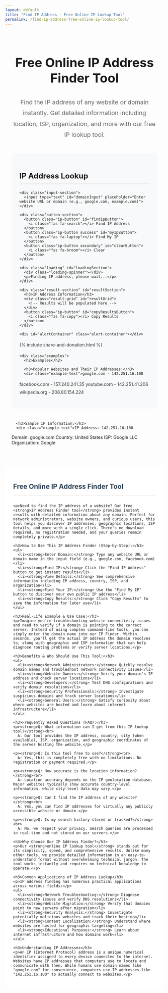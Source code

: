 ```yaml
---
layout: default
title: "Find IP Address - Free Online IP Lookup Tool"
permalink: /find-ip-address-free-online-ip-lookup-tool/
---
```


<meta charset="UTF-8">
<meta name="viewport" content="width=device-width, initial-scale=1.0">
<title>Find IP Address - Free Online IP Lookup Tool</title>
<meta name="description"
  content="Free online tool to find IP address of any website or domain. Get detailed IP information including location, ISP, and more. No signup required.">
<meta name="keywords"
  content="find ip address, ip lookup, website ip, domain ip, ip location, ip checker, ip tool, online ip finder">
<meta name="author" content="Your Name">
<meta name="robots" content="index, follow">

<!-- Font Awesome -->
<link rel="stylesheet" href="https://cdnjs.cloudflare.com/ajax/libs/font-awesome/6.4.0/css/all.min.css">

<style>
  /* IP Address Finder Styles */
  .ip-container {
    padding: 20px;
    max-width: 1200px;
    margin: 0 auto;
  }

  .ip-container h1 {
    color: var(--primary);
    text-align: center;
    margin-bottom: 15px;
    font-size: 2.5rem;
    border-bottom: 3px solid var(--primary);
    padding-bottom: 15px;
  }

  .welcome-message {
    text-align: center;
    font-size: 1.2rem;
    color: #666;
    margin-bottom: 40px;
    line-height: 1.8;
  }

  .ip-section {
    margin-bottom: 40px;
    padding: 25px;
    background: #f8f9fa;
    border-radius: 8px;
    border-left: 4px solid var(--primary);
  }

  .ip-section h2 {
    color: var(--primary);
    margin-bottom: 20px;
    font-size: 1.5rem;
    border-bottom: 2px solid #e0e0e0;
    padding-bottom: 10px;
    display: flex;
    justify-content: space-between;
    align-items: center;
  }

  .ip-section p {
    margin-bottom: 15px;
    line-height: 1.8;
    color: #333;
  }

  .input-section {
    margin: 20px 0;
  }

  .input-section input {
    width: 100%;
    padding: 18px;
    border: 2px solid #e0e6ed;
    border-radius: 10px;
    font-size: 16px;
    margin-bottom: 15px;
    font-family: inherit;
    transition: border-color 0.3s;
  }

  .input-section input:focus {
    outline: none;
    border-color: var(--primary);
    box-shadow: 0 0 0 3px rgba(52, 152, 219, 0.2);
  }

  .button-section {
    display: grid;
    grid-template-columns: repeat(auto-fit, minmax(200px, 1fr));
    gap: 12px;
    margin: 25px 0;
  }

  .ip-button {
    padding: 14px 10px;
    border: none;
    border-radius: 8px;
    background: var(--primary);
    color: white;
    font-size: 14px;
    font-weight: 600;
    cursor: pointer;
    transition: all 0.3s ease;
    text-align: center;
  }

  .ip-button:hover {
    background: #2980b9;
    transform: translateY(-2px);
    box-shadow: 0 4px 10px rgba(0, 0, 0, 0.15);
  }

  .ip-button:active {
    transform: translateY(0);
  }

  .ip-button.success {
    background: var(--success);
  }

  .ip-button.success:hover {
    background: #218838;
  }

  .ip-button.secondary {
    background: #6c757d;
  }

  .ip-button.secondary:hover {
    background: #5a6268;
  }

  .result-section {
    margin-top: 30px;
    padding: 25px;
    background: white;
    border-radius: 10px;
    box-shadow: 0 4px 15px rgba(0, 0, 0, 0.1);
    display: none;
  }

  .result-section h3 {
    color: var(--primary);
    margin-bottom: 20px;
    font-size: 1.4rem;
    border-bottom: 2px solid #f0f0f0;
    padding-bottom: 10px;
  }

  .result-grid {
    display: grid;
    grid-template-columns: repeat(auto-fit, minmax(250px, 1fr));
    gap: 15px;
    margin-bottom: 20px;
  }

  .result-item {
    display: flex;
    justify-content: space-between;
    align-items: center;
    padding: 12px;
    background: #f8f9fa;
    border-radius: 6px;
    border-left: 4px solid var(--primary);
  }

  .result-item span:first-child {
    font-weight: 600;
    color: var(--primary);
  }

  .result-item span:last-child {
    font-weight: bold;
    color: #2c3e50;
  }

  .loading {
    text-align: center;
    padding: 20px;
    display: none;
  }

  .loading-spinner {
    border: 4px solid #f3f3f3;
    border-top: 4px solid var(--primary);
    border-radius: 50%;
    width: 40px;
    height: 40px;
    animation: spin 2s linear infinite;
    margin: 0 auto 15px;
  }

  @keyframes spin {
    0% { transform: rotate(0deg); }
    100% { transform: rotate(360deg); }
  }

  .alert-container {
    margin-top: 20px;
    min-height: 50px;
  }

  .alert {
    padding: 14px 20px;
    border-radius: 8px;
    margin-bottom: 10px;
    font-weight: 500;
    display: flex;
    align-items: center;
    justify-content: space-between;
  }

  .alert-success {
    background-color: #d4edda;
    color: #155724;
    border: 1px solid #c3e6cb;
  }

  .alert-error {
    background-color: #f8d7da;
    color: #721c24;
    border: 1px solid #f5c6cb;
  }

  .alert .close {
    cursor: pointer;
    font-weight: bold;
  }

  .examples {
    margin-top: 30px;
    padding: 20px;
    background: #f8f9fa;
    border-radius: 8px;
  }

  .example-text {
    background: white;
    padding: 15px;
    border-radius: 6px;
    border-left: 4px solid var(--primary);
    margin: 10px 0;
    font-family: monospace;
    white-space: pre-wrap;
  }

  .content-placeholder {
    padding: 25px;
    background: white;
    border-radius: 12px;
    margin-top: 30px;
  }

  .content-placeholder ul {
    margin: 15px 0;
    padding-left: 30px;
  }

  .content-placeholder li {
    margin-bottom: 10px;
    line-height: 1.6;
    color: #555;
  }

  .content-placeholder h2 {
    color: #2c3e50;
    border-bottom: 2px solid #f0f0f0;
    padding-bottom: 15px;
    margin-bottom: 25px;
  }

  /* Responsive adjustments */
  @media (max-width: 768px) {
    .button-section {
      grid-template-columns: 1fr;
    }

    .ip-button {
      font-size: 13px;
      padding: 12px 8px;
    }

    .ip-container {
      padding: 15px;
    }

    .ip-section {
      padding: 20px;
      margin-bottom: 30px;
    }

    .ip-container h1 {
      font-size: 2rem;
    }

    .ip-section h2 {
      font-size: 1.3rem;
    }

    .share-donation-section {
      flex-direction: column;
      align-items: stretch;
    }

    .share-buttons,
    .donation-buttons {
      justify-content: center;
    }

    .result-grid {
      grid-template-columns: 1fr;
    }
  }
</style>

<div class="ip-container">
  <h1>Free Online IP Address Finder Tool</h1>
  <p class="welcome-message">Find the IP address of any website or domain instantly. Get detailed information including location, ISP, organization, and more with our free IP lookup tool.</p>

  <div class="ip-section">
    <h2>IP Address Lookup</h2>

    <div class="input-section">
      <input type="text" id="domainInput" placeholder="Enter website URL or domain (e.g., google.com, example.com)">
    </div>

    <div class="button-section">
      <button class="ip-button" id="findIpButton">
        <i class="fas fa-search"></i> Find IP Address
      </button>
      <button class="ip-button success" id="myIpButton">
        <i class="fas fa-laptop"></i> Find My IP
      </button>
      <button class="ip-button secondary" id="clearButton">
        <i class="fas fa-broom"></i> Clear
      </button>
    </div>

    <div class="loading" id="loadingSection">
      <div class="loading-spinner"></div>
      <p>Finding IP address, please wait...</p>
    </div>

    <div class="result-section" id="resultSection">
      <h3>IP Address Information</h3>
      <div class="result-grid" id="resultGrid">
        <!-- Results will be populated here -->
      </div>
      <button class="ip-button" id="copyResultsButton">
        <i class="fas fa-copy"></i> Copy Results
      </button>
    </div>

    <div id="alertContainer" class="alert-container"></div>

{% include share-and-donation.html %}

    <div class="examples">
      <h2>Examples</h2>

      <h3>Popular Websites and Their IP Addresses:</h3>
      <div class="example-text">google.com - 142.251.16.100
facebook.com - 157.240.241.35
youtube.com - 142.251.41.206
wikipedia.org - 208.80.154.224</div>

      <h3>Sample IP Information:</h3>
      <div class="example-text">IP Address: 142.251.16.100
Domain: google.com
Country: United States
ISP: Google LLC
Organization: Google</div>
    </div>
  </div>

  <!-- SEO Content Section -->
  <div class="content-placeholder">
    <h2>Free Online IP Address Finder Tool</h2>

    <p>Need to find the IP address of a website? Our free <strong>IP Address Finder tool</strong> provides instant results with detailed information about any domain. Perfect for network administrators, website owners, and curious users, this tool helps you discover IP addresses, geographic locations, ISP details, and more with a single click. There's no download required, no registration needed, and your queries remain completely private.</p>

    <h3>How to Use This IP Address Finder (Step-by-Step):</h3>
    <ul>
      <li><strong>Enter Domain:</strong> Type any website URL or domain name in the input field (e.g., google.com, facebook.com)</li>
      <li><strong>Find IP:</strong> Click the "Find IP Address" button to get instant results</li>
      <li><strong>View Details:</strong> See comprehensive information including IP address, country, ISP, and organization</li>
      <li><strong>Find Your IP:</strong> Use the "Find My IP" button to discover your own public IP address</li>
      <li><strong>Copy Results:</strong> Click "Copy Results" to save the information for later use</li>
    </ul>

    <h3>Real-Life Example & Use Case:</h3>
    <p>Imagine you're troubleshooting website connectivity issues and need to verify if a domain is pointing to the correct server. Instead of using complex command-line tools, you can simply enter the domain name into our IP Finder. Within seconds, you'll get the actual IP address the domain resolves to, along with geographic and ISP information that can help diagnose routing problems or verify server locations.</p>

    <h3>Benefits & Who Should Use This Tool:</h3>
    <ul>
      <li><strong>Network Administrators:</strong> Quickly resolve domain names and troubleshoot network connectivity issues</li>
      <li><strong>Website Owners:</strong> Verify your domain's IP address and check server locations</li>
      <li><strong>Developers:</strong> Test DNS configurations and verify domain resolutions</li>
      <li><strong>Security Professionals:</strong> Investigate suspicious domains and track server locations</li>
      <li><strong>General Users:</strong> Satisfy curiosity about where websites are hosted and learn about internet infrastructure</li>
    </ul>

    <h3>Frequently Asked Questions (FAQ):</h3>
    <p><strong>Q: What information can I get from this IP lookup tool?</strong><br>
      A: Our tool provides the IP address, country, city (when available), ISP, organization, and geographic coordinates of the server hosting the website.</p>

    <p><strong>Q: Is this tool free to use?</strong><br>
      A: Yes, this is completely free with no limitations. No registration or payment required.</p>

    <p><strong>Q: How accurate is the location information?</strong><br>
      A: Location accuracy depends on the IP geolocation database. Major websites typically show accurate country-level information, while city-level data may vary.</p>

    <p><strong>Q: Can I find the IP address of any website?</strong><br>
      A: Yes, you can find IP addresses for virtually any publicly accessible website or domain.</p>

    <p><strong>Q: Is my search history stored or tracked?</strong><br>
      A: No, we respect your privacy. Search queries are processed in real-time and not stored on our servers.</p>

    <h3>Why Choose Our IP Address Finder?</h3>
    <p>Our <strong>online IP lookup tool</strong> stands out for its simplicity, speed, and comprehensive results. Unlike many other tools, we provide detailed information in an easy-to-understand format without overwhelming technical jargon. The tool works instantly and requires no technical knowledge to operate.</p>

    <h3>Common Applications of IP Address Lookup</h3>
    <p>IP address finding has numerous practical applications across various fields:</p>
    <ul>
      <li><strong>Network Troubleshooting:</strong> Diagnose connectivity issues and verify DNS resolutions</li>
      <li><strong>Website Migration:</strong> Verify that domains point to new servers after migration</li>
      <li><strong>Security Analysis:</strong> Investigate potentially malicious websites and track their hosting</li>
      <li><strong>Content Localization:</strong> Understand where websites are hosted for geographic targeting</li>
      <li><strong>Educational Purposes:</strong> Learn about internet infrastructure and how domains work</li>
    </ul>

    <h3>Understanding IP Addresses</h3>
    <p>An IP (Internet Protocol) address is a unique numerical identifier assigned to every device connected to the internet. Websites have IP addresses that computers use to locate and communicate with them. While humans use domain names like "google.com" for convenience, computers use IP addresses like "142.251.16.100" to actually connect to websites.</p>
  </div>
</div>

<script>
  document.addEventListener('DOMContentLoaded', function () {
    const domainInput = document.getElementById('domainInput');
    const findIpButton = document.getElementById('findIpButton');
    const myIpButton = document.getElementById('myIpButton');
    const clearButton = document.getElementById('clearButton');
    const resultSection = document.getElementById('resultSection');
    const resultGrid = document.getElementById('resultGrid');
    const loadingSection = document.getElementById('loadingSection');
    const alertContainer = document.getElementById('alertContainer');
    const copyResultsButton = document.getElementById('copyResultsButton');
    
    // Event listeners
    findIpButton.addEventListener('click', findIpAddress);
    myIpButton.addEventListener('click', findMyIpAddress);
    clearButton.addEventListener('click', clearAll);
    copyResultsButton.addEventListener('click', copyResults);
    
    domainInput.addEventListener('keypress', function(e) {
      if (e.key === 'Enter') {
        findIpAddress();
      }
    });

    async function findIpAddress() {
      const domain = domainInput.value.trim();
      
      if (!domain) {
        showAlert('Please enter a website URL or domain name.', 'error');
        return;
      }

      // Clean the domain input (remove http/https and paths)
      const cleanDomain = domain.replace(/^https?:\/\//, '').split('/')[0];
      
      showLoading();
      
      try {
        // Use a CORS proxy to avoid cross-origin issues
        const response = await fetch(`https://api.allorigins.win/get?url=${encodeURIComponent(`https://dns.google/resolve?name=${cleanDomain}&type=A`)}`);
        const data = await response.json();
        const dnsData = JSON.parse(data.contents);
        
        if (dnsData.Answer && dnsData.Answer.length > 0) {
          const ipAddress = dnsData.Answer[0].data;
          await getIpDetails(ipAddress, cleanDomain);
        } else {
          hideLoading();
          showAlert('Could not find IP address for the specified domain.', 'error');
        }
      } catch (error) {
        hideLoading();
        showAlert('Error finding IP address. Please try again.', 'error');
        console.error('Error:', error);
      }
    }

    async function findMyIpAddress() {
      showLoading();
      
      try {
        const response = await fetch('https://api.ipify.org?format=json');
        const data = await response.json();
        const myIp = data.ip;
        
        domainInput.value = 'Your Public IP';
        await getIpDetails(myIp, 'Your Public IP Address');
      } catch (error) {
        hideLoading();
        showAlert('Error finding your IP address. Please try again.', 'error');
        console.error('Error:', error);
      }
    }

    async function getIpDetails(ipAddress, domain) {
      try {
        const response = await fetch(`https://ipapi.co/${ipAddress}/json/`);
        const ipDetails = await response.json();
        
        displayResults(ipDetails, domain, ipAddress);
        hideLoading();
      } catch (error) {
        // Fallback if detailed IP info fails
        const basicInfo = {
          ip: ipAddress,
          network: 'Information not available',
          org: 'Information not available',
          country_name: 'Information not available',
          city: 'Information not available',
          region: 'Information not available',
          country_code: 'N/A'
        };
        
        displayResults(basicInfo, domain, ipAddress);
        hideLoading();
      }
    }

    function displayResults(ipDetails, domain, ipAddress) {
      resultGrid.innerHTML = '';
      
      const results = [
        { label: 'IP Address', value: ipDetails.ip || ipAddress },
        { label: 'Domain', value: domain },
        { label: 'Country', value: ipDetails.country_name || 'Unknown' },
        { label: 'Region/State', value: ipDetails.region || 'Unknown' },
        { label: 'City', value: ipDetails.city || 'Unknown' },
        { label: 'ISP', value: ipDetails.org || ipDetails.network || 'Unknown' },
        { label: 'Organization', value: ipDetails.org || 'Unknown' },
        { label: 'Country Code', value: ipDetails.country_code || 'N/A' }
      ];
      
      results.forEach(result => {
        const resultItem = document.createElement('div');
        resultItem.className = 'result-item';
        resultItem.innerHTML = `
          <span>${result.label}:</span>
          <span>${result.value}</span>
        `;
        resultGrid.appendChild(resultItem);
      });
      
      resultSection.style.display = 'block';
      showAlert('IP address information retrieved successfully!', 'success');
    }

    function clearAll() {
      domainInput.value = '';
      resultSection.style.display = 'none';
      alertContainer.innerHTML = '';
    }

    function copyResults() {
      const results = Array.from(document.querySelectorAll('.result-item'))
        .map(item => {
          const label = item.querySelector('span:first-child').textContent;
          const value = item.querySelector('span:last-child').textContent;
          return `${label} ${value}`;
        })
        .join('\n');
      
      navigator.clipboard.writeText(results).then(() => {
        showAlert('Results copied to clipboard!', 'success');
      }).catch(err => {
        showAlert('Failed to copy results: ' + err, 'error');
      });
    }

    function showLoading() {
      loadingSection.style.display = 'block';
      resultSection.style.display = 'none';
    }

    function hideLoading() {
      loadingSection.style.display = 'none';
    }

    function showAlert(message, type) {
      const alertDiv = document.createElement('div');
      alertDiv.className = `alert alert-${type}`;
      alertDiv.innerHTML = `
        ${message}
        <span class="close">&times;</span>
      `;

      alertContainer.innerHTML = '';
      alertContainer.appendChild(alertDiv);

      // Add close functionality
      alertDiv.querySelector('.close').addEventListener('click', function () {
        alertDiv.remove();
      });

      setTimeout(() => {
        if (alertDiv.parentNode) {
          alertDiv.remove();
        }
      }, 5000);
    }
  });
</script>